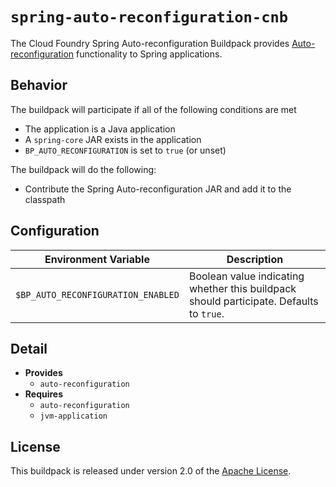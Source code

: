 # `spring-auto-reconfiguration-cnb`
The Cloud Foundry Spring Auto-reconfiguration Buildpack provides [Auto-reconfiguration][a] functionality to Spring applications.

[a]: https://github.com/cloudfoundry/java-buildpack-auto-reconfiguration#what-is-auto-reconfiguration

## Behavior
The buildpack will participate if all of the following conditions are met

* The application is a Java application
* A `spring-core` JAR exists in the application
* `BP_AUTO_RECONFIGURATION` is set to `true` (or unset)

The buildpack will do the following:
* Contribute the Spring Auto-reconfiguration JAR and add it to the classpath

## Configuration
| Environment Variable | Description
| -------------------- | -----------
| `$BP_AUTO_RECONFIGURATION_ENABLED` | Boolean value indicating whether this buildpack should participate.  Defaults to `true`.

## Detail
* **Provides**
  * `auto-reconfiguration`
* **Requires**
  * `auto-reconfiguration`
  * `jvm-application` 

## License
This buildpack is released under version 2.0 of the [Apache License][a].

[a]: https://www.apache.org/licenses/LICENSE-2.0
